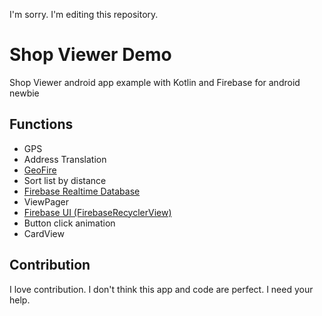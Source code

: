I'm sorry. I'm editing this repository.

# Shop Viewer Demo
Shop Viewer android app example with Kotlin and Firebase for android newbie


## Functions
* GPS
* Address Translation
* [GeoFire](https://github.com/firebase/geofire-java)
* Sort list by distance
* [Firebase Realtime Database](https://firebase.google.com/docs/database/)
* ViewPager
* [Firebase UI (FirebaseRecyclerView)](https://github.com/firebase/FirebaseUI-Android/blob/master/database/README.md)
* Button click animation
* CardView


## Contribution
I love contribution. I don't think this app and code are perfect. I need your help.
```html

```
